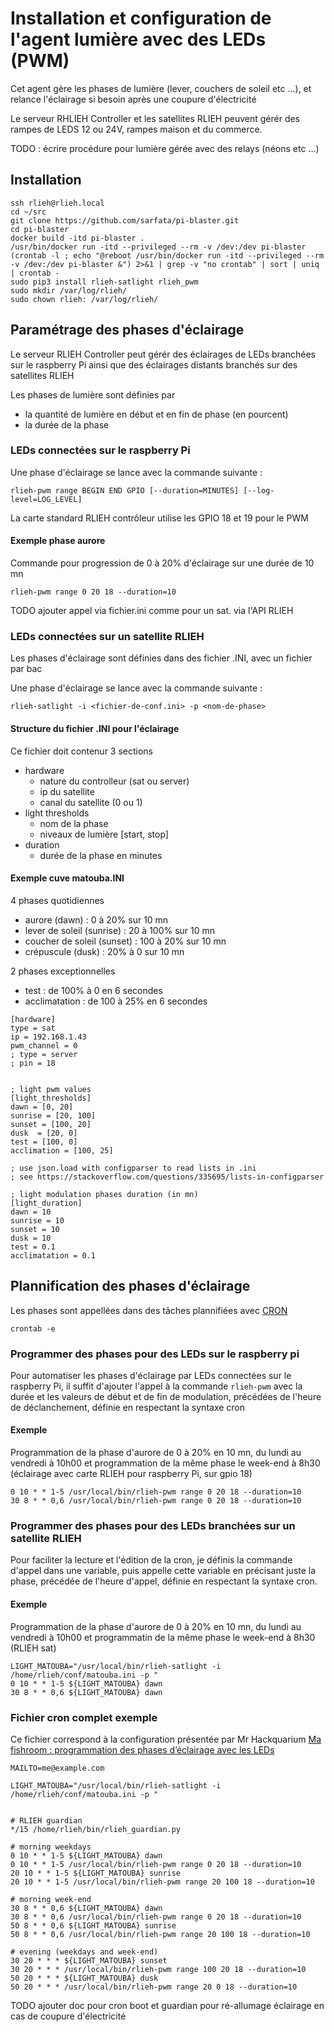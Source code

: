 # Installation et configuration de l'agent lumière avec des LEDs (PWM)

Cet agent gère les phases de lumière (lever, couchers de soleil etc ...), et relance l'éclairage si besoin après une coupure d'électricité

Le serveur RHLIEH Controller et les satellites RLIEH peuvent gérér des rampes de LEDS 12 ou 24V, rampes maison et du commerce.

TODO : écrire procédure pour lumière gérée avec des relays (néons etc ...)

## Installation

```
ssh rlieh@rlieh.local
cd ~/src
git clone https://github.com/sarfata/pi-blaster.git
cd pi-blaster
docker build -itd pi-blaster .
/usr/bin/docker run -itd --privileged --rm -v /dev:/dev pi-blaster
(crontab -l ; echo "@reboot /usr/bin/docker run -itd --privileged --rm -v /dev:/dev pi-blaster &") 2>&1 | grep -v "no crontab" | sort | uniq | crontab -
sudo pip3 install rlieh-satlight rlieh_pwm
sudo mkdir /var/log/rlieh/
sudo chown rlieh: /var/log/rlieh/
```

## Paramétrage des phases d'éclairage

Le serveur RLIEH Controller peut gérér des éclairages de LEDs branchées sur le raspberry Pi ainsi que des éclairages distants branchés sur des satellites RLIEH


Les phases de lumière sont définies par
- la quantité de lumière en début et en fin de phase (en pourcent)
- la durée de la phase

### LEDs connectées sur le raspberry Pi


Une phase d'éclairage se lance avec la commande suivante :
```
rlieh-pwm range BEGIN END GPIO [--duration=MINUTES] [--log-level=LOG_LEVEL]
```
La carte standard RLIEH contrôleur utilise les GPIO 18 et 19 pour le PWM

#### Exemple phase aurore

Commande pour progression de 0 à 20% d'éclairage sur une durée de 10 mn
```
rlieh-pwm range 0 20 18 --duration=10
```
TODO ajouter appel via fichier.ini comme pour un sat. via l'API RLIEH

### LEDs connectées sur un satellite RLIEH

Les phases d'éclairage sont définies dans des fichier .INI, avec un fichier par bac

Une phase d'éclairage se lance avec la commande suivante :
```
rlieh-satlight -i <fichier-de-conf.ini> -p <nom-de-phase>

```
#### Structure du fichier .INI pour l'éclairage

Ce fichier doit contenur 3 sections 

- hardware
  - nature du controlleur (sat ou server)
  - ip du satellite
  - canal du satellite (0 ou 1)
- light thresholds
  - nom de la phase
  - niveaux de lumière [start, stop] 
- duration
  - durée de la phase en minutes 

#### Exemple cuve matouba.INI

4 phases quotidiennes 
- aurore (dawn) : 0 à 20% sur 10 mn
- lever de soleil (sunrise) : 20 à 100% sur 10 mn
- coucher de soleil (sunset) : 100 à 20% sur 10 mn
- crépuscule (dusk) : 20% à 0 sur 10 mn

2 phases exceptionnelles
- test : de 100% à 0 en 6 secondes
- acclimatation : de 100 à 25% en 6 secondes

```
[hardware]
type = sat
ip = 192.168.1.43
pwm_channel = 0
; type = server
; pin = 18


; light pwm values
[light_thresholds]
dawn = [0, 20]
sunrise = [20, 100]
sunset = [100, 20]
dusk  = [20, 0]
test = [100, 0]
acclimation = [100, 25]

; use json.load with configparser to read lists in .ini
; see https://stackoverflow.com/questions/335695/lists-in-configparser

; light modulation phases duration (in mn)
[light_duration]
dawn = 10
sunrise = 10
sunset = 10
dusk = 10 
test = 0.1
acclimatation = 0.1

```

## Plannification des phases d'éclairage

Les phases sont appellées dans des tâches plannifiées avec [CRON](https://doc.ubuntu-fr.org/cron)

```
crontab -e
```
### Programmer des phases pour des LEDs sur le raspberry pi
Pour automatiser les phases d'éclairage par LEDs connectées sur le raspberry Pi, il suffit d'ajouter l'appel à la commande `rlieh-pwm` avec la durée et les valeurs de début et de fin de modulation, précédées de l'heure de déclanchement, définie en respectant la syntaxe cron

#### Exemple
Programmation de la phase d'aurore de 0 à 20% en 10 mn, du lundi au vendredi à 10h00 et programmation de la même phase le week-end à 8h30 (éclairage avec carte RLIEH pour raspberry Pi, sur gpio 18)

```
0 10 * * 1-5 /usr/local/bin/rlieh-pwm range 0 20 18 --duration=10
30 8 * * 0,6 /usr/local/bin/rlieh-pwm range 0 20 18 --duration=10

```

### Programmer des phases pour des LEDs branchées sur un satellite RLIEH

Pour faciliter la lecture et l'édition de la cron, je définis la commande d'appel dans une variable, puis appelle cette variable en précisant juste la phase, précédée de l'heure d'appel, définie en respectant la syntaxe cron.

#### Exemple
Programmation de la phase d'aurore de 0 à 20% en 10 mn, du lundi au vendredi à 10h00 et programmatin de la même phase le week-end à 8h30 (RLIEH sat)
```
LIGHT_MATOUBA="/usr/local/bin/rlieh-satlight -i /home/rlieh/conf/matouba.ini -p "
0 10 * * 1-5 ${LIGHT_MATOUBA} dawn
30 8 * * 0,6 ${LIGHT_MATOUBA} dawn

```
### Fichier cron complet exemple
Ce fichier correspond à la configuration présentée par Mr Hackquarium [Ma fishroom : programmation des phases d’éclairage avec les LEDs](https://hackquarium.lebiklab.com/fishroom-programmation-des-phases-declairage-avec-les-leds/)
```
MAILTO=me@example.com

LIGHT_MATOUBA="/usr/local/bin/rlieh-satlight -i /home/rlieh/conf/matouba.ini -p "


# RLIEH guardian
*/15 /home/rlieh/bin/rlieh_guardian.py

# morning weekdays
0 10 * * 1-5 ${LIGHT_MATOUBA} dawn
0 10 * * 1-5 /usr/local/bin/rlieh-pwm range 0 20 18 --duration=10
20 10 * * 1-5 ${LIGHT_MATOUBA} sunrise
20 10 * * 1-5 /usr/local/bin/rlieh-pwm range 20 100 18 --duration=10

# morning week-end
30 8 * * 0,6 ${LIGHT_MATOUBA} dawn
30 8 * * 0,6 /usr/local/bin/rlieh-pwm range 0 20 18 --duration=10
50 8 * * 0,6 ${LIGHT_MATOUBA} sunrise 
50 8 * * 0,6 /usr/local/bin/rlieh-pwm range 20 100 18 --duration=10

# evening (weekdays and week-end)
30 20 * * * ${LIGHT_MATOUBA} sunset 
30 20 * * * /usr/local/bin/rlieh-pwm range 100 20 18 --duration=10
50 20 * * * ${LIGHT_MATOUBA} dusk
50 20 * * * /usr/local/bin/rlieh-pwm range 20 0 18 --duration=10
```

TODO ajouter doc pour cron boot et guardian pour ré-allumage éclairage en cas de coupure d'électricité  

